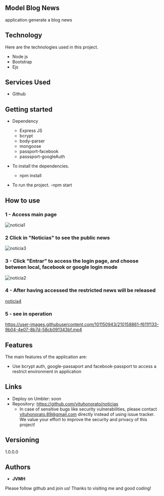 

## Model Blog News


application generate a blog news


## Technology 

Here are the technologies used in this project.

* Node js
* Bootstrap
* Ejs




## Services Used

* Github





## Getting started

* Dependency
  - Express JS
  - bcrypt
  - body-parser
  - mongoose
  - passport-facebook
  - passsport-googleAuth
 
  
  
* To install the dependencies.
  - npm install
  
* To run the project.
  -npm start
  
## How to use

### 1 - Access main page

![noticia1](https://user-images.githubusercontent.com/101150943/210158761-900ae157-de86-45a1-9cfa-ce3ba4a0d23e.jpg)


### 2 Click in "Noticias" to see the public news

![noticia3](https://user-images.githubusercontent.com/101150943/210158767-d65f27cc-77f2-46b1-ae53-6fbc5dcce80f.jpg)

### 3 - Click "Entrar" to access the login page, and choose between local, facebook or google login mode

![noticia2](https://user-images.githubusercontent.com/101150943/210158778-bc71f143-9d66-4da8-9a64-e987755ab9b4.jpg)

### 4 - After having accessed the restricted news will be released

[noticia4](https://user-images.githubusercontent.com/101150943/210158848-6c7ed8d2-dfbc-47ee-9b33-0da7d40b84ee.jpg)

### 5 - see in operation

https://user-images.githubusercontent.com/101150943/210158861-f611f133-9b04-4e07-8b7d-58cb091343bf.mp4


## Features

The main features of the application are:

 - Use bcrypt auth, google-passaport and facebook-passport to access a restrict environment in application
 
  


## Links
  - Deploy on Umbler: soon
  - Repository: https://github.com/vituhonorato/noticias
    - In case of sensitive bugs like security vulnerabilities, please contact
      vituhonorato.89@gmail.com directly instead of using issue tracker. We value your effort
      to improve the security and privacy of this project!

  ## Versioning

  1.0.0.0


  ## Authors

  * **JVMH** 

  Please follow github and join us!
  Thanks to visiting me and good coding!
